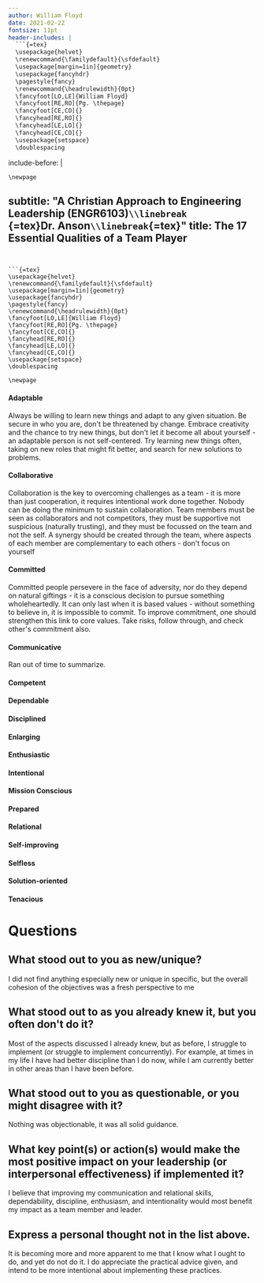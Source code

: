 ```yaml
---
author: William Floyd
date: 2021-02-22
fontsize: 11pt
header-includes: |
  ```{=tex}
  \usepackage{helvet}
  \renewcommand{\familydefault}{\sfdefault}
  \usepackage[margin=1in]{geometry}
  \usepackage{fancyhdr}
  \pagestyle{fancy}
  \renewcommand{\headrulewidth}{0pt}
  \fancyfoot[LO,LE]{William Floyd}
  \fancyfoot[RE,RO]{Pg. \thepage}
  \fancyfoot[CE,CO]{}
  \fancyhead[RE,RO]{}
  \fancyhead[LE,LO]{}
  \fancyhead[CE,CO]{}
  \usepackage{setspace}
  \doublespacing
  ```
include-before: |
  ```{=tex}
  \newpage
  ```
subtitle: "A Christian Approach to Engineering Leadership
  (ENGR6103)`\\linebreak `{=tex}Dr. Anson`\\linebreak`{=tex}"
title: The 17 Essential Qualities of a Team Player
---
```


```{=tex}
\usepackage{helvet}
\renewcommand{\familydefault}{\sfdefault}
\usepackage[margin=1in]{geometry}
\usepackage{fancyhdr}
\pagestyle{fancy}
\renewcommand{\headrulewidth}{0pt}
\fancyfoot[LO,LE]{William Floyd}
\fancyfoot[RE,RO]{Pg. \thepage}
\fancyfoot[CE,CO]{}
\fancyhead[RE,RO]{}
\fancyhead[LE,LO]{}
\fancyhead[CE,CO]{}
\usepackage{setspace}
\doublespacing
```

```{=tex}
\newpage
```

#### Adaptable

Always be willing to learn new things and adapt to any given situation.
Be secure in who you are, don't be threatened by change. Embrace
creativity and the chance to try new things, but don't let it become all
about yourself - an adaptable person is not self-centered. Try learning
new things often, taking on new roles that might fit better, and search
for new solutions to problems.

#### Collaborative

Collaboration is the key to overcoming challenges as a team - it is more
than just cooperation, it requires intentional work done together.
Nobody can be doing the minimum to sustain collaboration. Team members
must be seen as collaborators and not competitors, they must be
supportive not suspicious (naturally trusting), and they must be
focussed on the team and not the self. A synergy should be created
through the team, where aspects of each member are complementary to each
others - don't focus on yourself

#### Committed

Committed people persevere in the face of adversity, nor do they depend
on natural giftings - it is a conscious decision to pursue something
wholeheartedly. It can only last when it is based values - without
something to believe in, it is impossible to commit. To improve
commitment, one should strengthen this link to core values. Take risks,
follow through, and check other's commitment also.

#### Communicative

Ran out of time to summarize.

#### Competent

#### Dependable

#### Disciplined

#### Enlarging

#### Enthusiastic

#### Intentional

#### Mission Conscious

#### Prepared

#### Relational

#### Self-improving

#### Selfless

#### Solution-oriented

#### Tenacious

# Questions

## What stood out to you as new/unique?

I did not find anything especially new or unique in specific, but the
overall cohesion of the objectives was a fresh perspective to me

## What stood out to as you already knew it, but you often don't do it?

Most of the aspects discussed I already knew, but as before, I struggle
to implement (or struggle to implement concurrently). For example, at
times in my life I have had better discipline than I do now, while I am
currently better in other areas than I have been before.

## What stood out to you as questionable, or you might disagree with it?

Nothing was objectionable, it was all solid guidance.

## What key point(s) or action(s) would make the most positive impact on your leadership (or interpersonal effectiveness) if implemented it?

I believe that improving my communication and relational skills,
dependability, discipline, enthusiasm, and intentionality would most
benefit my impact as a team member and leader.

## Express a personal thought not in the list above.

It is becoming more and more apparent to me that I know what I ought to
do, and yet do not do it. I do appreciate the practical advice given,
and intend to be more intentional about implementing these practices.
